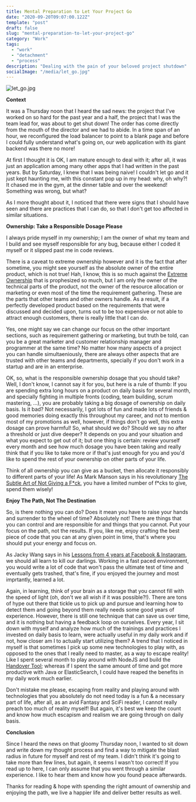 ```yaml
---
title: Mental Preparation to Let Your Project Go
date: "2020-09-20T09:07:00.122Z"
template: "post"
draft: false
slug: "mental-preparation-to-let-your-project-go"
category: "Work"
tags:
  - "work"
  - "detachment"
  - "process"
description: "Dealing with the pain of your beloved project shutdown"
socialImage: "/media/let_go.jpg"
---
```


![let_go.jpg](/media/let_go.jpg)

**Context**

It was a Thursday noon that I heard the sad news: the project that I've worked on so hard for the past year and a half, the project that I was the team lead for, was about to get shut down! The order has come directly from the mouth of the director and we had to abide. In a time span of an hour, we reconfigured the load balancer to point to a blank page and before I could fully understand what's going on, our web application with its giant backend was there no more!

At first I thought it is OK, I am mature enough to deal with it; after all, it was just an application among many other apps that I had written in the past years. But by Saturday, I knew that I was being naive! I couldn't let go and it just kept haunting me, with this constant pop up in my head: why, oh why?! It chased me in the gym, at the dinner table and over the weekend! Something was wrong, but what?

As I more thought about it, I noticed that there were signs that I should have seen and there are practices that I can do, so that I don't get too affected in similar situations.

**Ownership: Take a Responsible Dosage Please**

I always pride myself in my ownership; I am the owner of what my team and I build and see myself responsible for any bug, because either I coded it myself or it slipped past me in code reviews.

There is a caveat to extreme ownership however and it is the fact that after sometime, you might see yourself as the absolute owner of the entire product, which is not true! Hah, I know, this is so much against the [Extreme Ownership](https://www.goodreads.com/book/show/23848190-extreme-ownership) that is prophesized so much, but I am only the owner of the technical parts of the product, not the owner of the resource allocation or marketing or even most of the time the requirement gathering. These are the parts that other teams and other owners handle. As a result, if a perfectly developed product based on the requirements that were discussed and decided upon, turns out to be too expensive or not able to attract enough customers, there is really little that I can do.

Yes, one might say we can change our focus on the other important sections, such as requirement gathering or marketing, but truth be told, can you be a great marketer and customer relationship manager and programmer at the same time? No matter how many aspects of a project you can handle simultaeniously, there are always other aspects that are trusted with other teams and departments, specially if you don't work in a startup and are in an enterprise.

OK, so, what is the responsible ownership dosage that you should take? Well, I don't know, I cannot say it for you, but here is a rule of thumb: If you are spending extra long hours on a product on daily basis for several month, and specially fighting in multiple fronts (coding, team building, scrum mastering, ...), you are probably taking a big dosage of ownership on daily basis. Is it bad? Not necessarily, I got lots of fun and made lots of friends & good memories doing exactly this throughout my career, and not to mention most of my promotions as well, however, if things don't go well, this extra dosage can prove harmful! So, what should we do? Should we say no after a threshold or just dive deeper? It depends on you and your situation and what you expect to get out of it; but one thing is certain: review yourself every month and see how much dosage you have been taking and really think that if you like to take more or if that's just enough for you and you'd like to spend the rest of your ownership on other parts of your life.

Think of all ownership you can give as a bucket, then allocate it responsibly to different parts of your life! As Mark Manson says in his revolutionary [The Subtle Art of Not Giving a F\*ck](https://www.goodreads.com/book/show/28257707-the-subtle-art-of-not-giving-a-f-ck?from_search=true&from_srp=true&qid=9kKo4dllT3&rank=1), you have a limited number of f\*cks to give, spend them wisely!

**Enjoy The Path, Not The Destination**

So, is there nothing you can do? Does it mean you have to raise your hands and surrender to the wheel of time? Absolutely not! There are things that you can control and are responsible for and things that you cannot. Put your focus on the path, not the results. If you, like me, enjoy crafting the best piece of code that you can at any given point in time, that's where you should put your energy and focus on.

As Jacky Wang says in his [Lessons from 4 years at Facebook & Instagram](https://medium.com/swlh/4-lessons-from-my-4-years-at-facebook-instagram-as-a-software-engineer-cc0b7c18678), we should all learn to kill our darlings. Working in a fast paced environment, you would write a lot of code that won't pass the ultimate test of time and eventually gets trashed, that's fine, if you enjoyed the journey and most imprtantly, learned a lot.

Again, in learning, think of your brain as a storage that you cannot fill with the speed of light (oh, don't we all wish if it was possible?!). There are tons of hype out there that tickle us to pick up and pursue and learning how to detect them and going beyond them really needs some good years of experience. However, there is still one technique that can save us over time, and it is nothing but having a feedback loop on ourselves. Every year, I sit down with myself and analyze how much of the trainings and practices I invested on daily basis to learn, were actually useful in my daily work and if not, how closer am I to actually start utilizing them? A trend that I noticed in myself is that sometimes I pick up some new technologies to play with, as opposed to the ones that I really need to master, as a way to escape reality! Like I spent several month to play around with NodeJS and build the [Handover Tool](https://github.com/hoomand/HandoverTool); whereas if I spent the same amount of time and got more productive with Java or ElasticSearch, I could have reaped the benefits in my daily work much earlier.

Don't mistake me please, escaping from reality and playing around with technologies that you absolutely do not need today is a fun & a necessary part of life, after all, as an avid Fantasy and SciFi reader, I cannot really preach too much of reality myself! But again, it's best we keep the count and know how much escapism and realism we are going through on daily basis.

**Conclusion**

Since I heard the news on that gloomy Thursday noon, I wanted to sit down and write down my thought process and find a way to mitigate the blast radius in future for myself and rest of my team. I didn't think it's going to take more than few lines, but again, it seems I wasn't too correct! If you read up to here, I can only assume that you went through a similar experience. I like to hear them and know how you found peace afterwards.

Thanks for reading & hope with spending the right amount of ownership and enjoying the path, we live a happier life and deliver better results as well.
